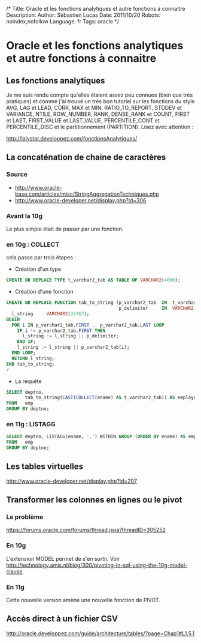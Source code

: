 /*
Title: Oracle et les fonctions analytiques et autre fonctions à connaitre
Description: 
Author: Sébastien Lucas
Date: 2011/10/20
Robots: noindex,nofollow
Language: fr
Tags: oracle
*/
# Oracle et les fonctions analytiques et autre fonctions à connaitre

## Les fonctions analytiques
Je me suis rendu compte qu'elles étaient assez peu connues (bien que très pratiques) et comme j'ai trouvé un très bon tutoriel sur les fonctions du style AVG, LAG et LEAD, CORR, MAX et MIN, RATIO_TO_REPORT, STDDEV et VARIANCE, NTILE, ROW_NUMBER, RANK, DENSE_RANK et COUNT, FIRST et LAST, FIRST_VALUE et LAST_VALUE, PERCENTILE_CONT et PERCENTILE_DISC et le partitionnement (PARTITION). Lisez avec attention :

http://lalystar.developpez.com/fonctionsAnalytiques/

## La concaténation de chaine de caractères

### Source
*	http://www.oracle-base.com/articles/misc/StringAggregationTechniques.php
*	http://www.oracle-developer.net/display.php?id=306
###  Avant la 10g 

Le plus simple était de passer par une fonction.
###  en 10g : COLLECT 

cela passe par trois étapes :
*	Création d'un type
```sql
CREATE OR REPLACE TYPE t_varchar2_tab AS TABLE OF VARCHAR2(4000);
```
*	Création d'une fonction
```sql
CREATE OR REPLACE FUNCTION tab_to_string (p_varchar2_tab  IN  t_varchar2_tab,
                                          p_delimiter     IN  VARCHAR2 DEFAULT ',') RETURN VARCHAR2 IS
  l_string     VARCHAR2(32767);
BEGIN
  FOR i IN p_varchar2_tab.FIRST .. p_varchar2_tab.LAST LOOP
    IF i != p_varchar2_tab.FIRST THEN
      l_string := l_string || p_delimiter;
    END IF;
    l_string := l_string || p_varchar2_tab(i);
  END LOOP;
  RETURN l_string;
END tab_to_string;
/
```
*	La requête
```sql
SELECT deptno,
       tab_to_string(CAST(COLLECT(ename) AS t_varchar2_tab)) AS employees
FROM   emp
GROUP BY deptno;
```
###  en 11g : LISTAGG 

```sql
SELECT deptno, LISTAGG(ename, ',') WITHIN GROUP (ORDER BY ename) AS employees
FROM   emp
GROUP BY deptno;
```
## Les tables virtuelles

http://www.oracle-developer.net/display.php?id=207
## Transformer les colonnes en lignes ou le pivot

### Le problème
https://forums.oracle.com/forums/thread.jspa?threadID=305252
### En 10g

L'extension MODEL permet de s'en sortir. Voir http://technology.amis.nl/blog/300/pivoting-in-sql-using-the-10g-model-clause.
### En 11g

Cette nouvelle version amène une nouvelle fonction de PIVOT.
## Accès direct à un fichier CSV

http://oracle.developpez.com/guide/architecture/tables/?page=Chap1#L1.5.1
